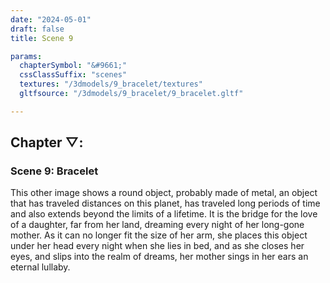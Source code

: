 ```yaml
---
date: "2024-05-01"
draft: false
title: Scene 9

params:
  chapterSymbol: "&#9661;"
  cssClassSuffix: "scenes"
  textures: "/3dmodels/9_bracelet/textures"
  gltfsource: "/3dmodels/9_bracelet/9_bracelet.gltf"

---
```

<h2 class="green">Chapter &#9661;:</h2>
<h3 class="green">Scene 9: Bracelet</h3>
<canvas id="c"></canvas>
<p>This other image shows a round object, probably made of metal, an object that has traveled distances on this planet, has traveled long periods of time and also extends beyond the limits of a lifetime. It is the bridge for the love of a daughter, far from her land, dreaming every night of her long-gone mother. As it can no longer fit the size of her arm, she places this object under her head every night when she lies in bed, and as she closes her eyes, and slips into the realm of dreams, her mother sings in her ears an eternal lullaby.</p>
